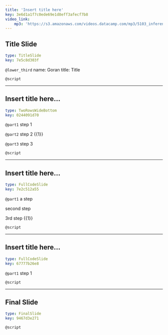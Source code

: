 ```yaml
---
title: 'Insert title here'
key: 3e6d1a1f7c0ede69e1d8eff3afecf7b8
video_link:
    mp3: 'https://s3.amazonaws.com/videos.datacamp.com/mp3/5103_inference_for_numerical_data/v1/5103_ch4_5.mp3'
---
```


## Title Slide

```yaml
type: TitleSlide
key: 7e5c8d303f
```

`@lower_third`
name: Goran
title: Title

`@script`


---

## Insert title here...

```yaml
type: TwoRowsWideBottom
key: 0244091d70
```

`@part1`
step 1

`@part2`
step 2 {{1}}

`@part3`
step 3

`@script`


---

## Insert title here...

```yaml
type: FullCodeSlide
key: 7e2c512a55
```

`@part1`
a step 

second step 

3rd step {{1}}

`@script`


---

## Insert title here...

```yaml
type: FullCodeSlide
key: 67777b26e8
```

`@part1`
step 1

`@script`


---

## Final Slide

```yaml
type: FinalSlide
key: 9467d3e271
```

`@script`
